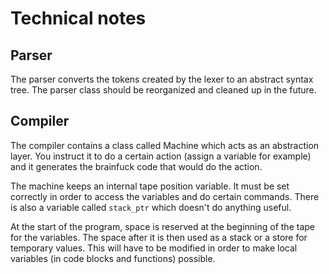 # Technical notes
## Parser
The parser converts the tokens created by the lexer to an abstract syntax tree.
The parser class should be reorganized and cleaned up in the future.

## Compiler
The compiler contains a class called Machine which acts as an abstraction layer.
You instruct it to do a certain action (assign a variable for example) and it generates the brainfuck code that would do the action.

The machine keeps an internal tape position variable. It must be set correctly in order to access the variables and do certain commands.
There is also a variable called `stack_ptr` which doesn't do anything useful.

At the start of the program, space is reserved at the beginning of the tape for the variables. The space after it is then used as a stack or a store for temporary values.
This will have to be modified in order to make local variables (in code blocks and functions) possible.


